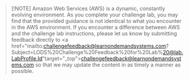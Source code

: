 > [!NOTE] Amazon Web Services (AWS) is a dynamic, constantly evolving environment. As you complete your challenge lab, you may find that the provided guidance is not identical to what you encounter in the AWS environment. If you encounter a difference between AWS and the challenge lab instructions, please let us know by submitting feedback directly to <a href="mailto:challengefeedback@learnondemandsystems.com?Subject=LODS%20Challenge%20Feedback%20for%20Lab%20@lab.LabProfile.Id"target="_top">challengefeedback@learnondemandsystems.com</a>
so that we may update the content in as timely a manner as possible.
